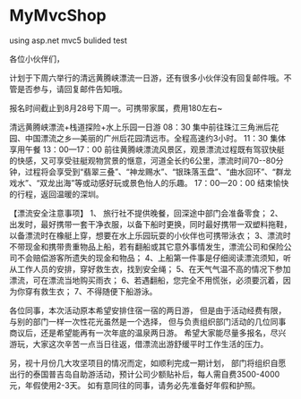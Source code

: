 # MyMvcShop
using asp.net mvc5 bulided
test

各位小伙伴们，

计划于下周六举行的清远黄腾峡漂流一日游，还有很多小伙伴没有回复邮件哦。不管是否参与，请回复邮件告知哦。

报名时间截止到8月28号下周一。可携带家属，费用180左右~

清远黄腾峡漂流+栈道探险+水上乐园一日游
08：30
集中前往珠江三角洲后花园、中国漂流之乡—美丽的广州后花园清远市。全程高速约3小时。
11：30
集体享用午餐
13：00—17：00
前往黄腾峡漂流风景区，观景漂流过程既有驾驭快艇的快感，又可享受驻艇观物赏景的惬意，河道全长约6公里，漂流时间70--80分钟，过程将会享受到“翡翠三叠”、“神龙赐水”、“银珠落玉盘”、“曲水回环”、“群龙戏水”、“双龙出海”等或动感好玩或景色怡人的乐趣。
17：00—20：00
结束愉快的行程，返回温暖的深圳。

【漂流安全注意事项】
1、	旅行社不提供晚餐，回深途中部门会准备零食；
2、	出发时，最好携带一套干净衣服，以备下船时更换，同时最好携带一双塑料拖鞋，以备漂流时在橡艇上穿，想要在水上乐园玩耍的小伙伴也可携带泳衣； 
3、漂流时不带现金和携带贵重物品上船，若有翻船或其它意外事情发生，漂流公司和保险公司不会赔偿游客所遗失的现金和物品；
4、上船第一件事是仔细阅读漂流须知，听从工作人员的安排，穿好救生衣，找到安全绳； 
5、在天气气温不高的情况下参加漂流，可在漂流当地购买雨衣；
6、若遇翻船，您完全不用慌张，必须要沉着，因为你穿有救生衣； 
7、不得随便下船游泳。




各位同事，本次活动原本希望安排住宿一宿的两日游，
但是由于活动经费有限，与别的部门一样一次性花光虽然是一个选择，
但与负责组织部门活动的几位同事商议后，还是希望能再有一次年底的温泉两日游。
希望大家能尽量多报名，尽兴游玩，大家这次辛苦一点当日往返，借漂流出游舒缓平时工作生活的压力。

另，视十月份几大攻坚项目的情况而定，如顺利完成一期计划，
部门将组织自愿出行的泰国普吉岛自助游活动，预计公司少额贴补后，每人需自费3500-4000元，年假使用2-3天。 
如有意同往的同事，请务必先准备好年假和护照。
